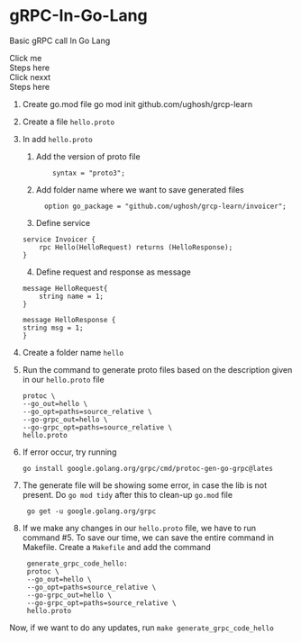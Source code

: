 # gRPC-In-Go-Lang
Basic gRPC call In Go Lang

</details>
      <summary> Click me </summary>
       Steps here
       <summary> Click nexxt </summary>
       Steps here
</details>

1. Create go.mod file
   go mod init github.com/ughosh/grcp-learn

2. Create a file `hello.proto`

3. In add  `hello.proto`
   1. Add the version of proto file
        ```
            syntax = "proto3"; 
        ```
   2. Add folder name where we want to save generated files
        ```
          option go_package = "github.com/ughosh/grcp-learn/invoicer";
        ```
   3.  Define service
    ```
    service Invoicer {
        rpc Hello(HelloRequest) returns (HelloResponse);
    } 
    ```
    4. Define request and response as message
    ```
    message HelloRequest{
        string name = 1;
    }

    message HelloResponse {
    string msg = 1;
    }
    ```
 4. Create a folder name `hello`
 5. Run the command to generate proto files based on the description given in our `hello.proto` file
     ```
     protoc \
    --go_out=hello \
    --go_opt=paths=source_relative \
    --go-grpc_out=hello \
    --go-grpc_opt=paths=source_relative \
    hello.proto
    ```
6. If error occur, try running
    ```
    go install google.golang.org/grpc/cmd/protoc-gen-go-grpc@lates
    ```
7. The generate file will be showing some error, in case the lib is not present. Do `go mod tidy` after this to clean-up `go.mod` file
    ```
     go get -u google.golang.org/grpc
    ```
8. If we make any changes in our `hello.proto` file, we have to run command #5. To save our time, we can save the entire command in Makefile. Create a `Makefile` and add the command
   ```
    generate_grpc_code_hello:
	protoc \
    --go_out=hello \
    --go_opt=paths=source_relative \
    --go-grpc_out=hello \
    --go-grpc_opt=paths=source_relative \
    hello.proto
   ```
Now, if we want to do any updates, run `make generate_grpc_code_hello`
